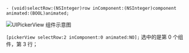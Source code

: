 ```
- (void)selectRow:(NSInteger)row inComponent:(NSInteger)component animated:(BOOL)animated; 
```
![UIPickerView 组件示意图](https://upload-images.jianshu.io/upload_images/2959789-aeecd0c68546ed96.png?imageMogr2/auto-orient/strip%7CimageView2/2/w/1240)

`[pickerView selectRow:2 inComponent:0 animated:NO];`
选中的是第 0 个组件，第 3 行；
